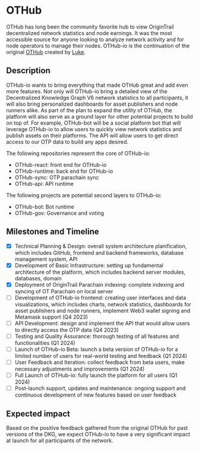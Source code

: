 # OTHub

OTHub has long been the community favorite hub to view OriginTrail decentralized network statistics and node earnings. It was the most accessible source for anyone looking to analyze network activity and for node operators to manage their nodes. OTHub-io is the continuation of the original [OTHub](https://github.com/OT-Hub/OTHub) created by [Luke](https://github.com/lukeskinner). 

## Description
OTHub-io wants to bring everything that made OTHub great and add even more features. Not only will OTHub-io bring a detailed view of the Decentralized Knowledge Graph V6 network statistics to all participants, it will also bring personalized dashboards for asset publishers and node runners alike. As part of the plan to expand the utility of OTHub, the platform will also serve as a ground layer for other potential projects to build on top of. For example, OTHub-bot will be a social platform bot that will leverage OTHub-io to allow users to quickly view network statistics and publish assets on their platforms. The API will allow users to get direct access to our OTP data to build any apps desired. 

The following repositories represent the core of OTHub-io:
- OTHub-react: front end for OTHub-io
- OTHub-runtime: back end for OTHub-io
- OTHub-sync: OTP parachain sync
- OTHub-api: API runtime

The following projects are potential second layers to OTHub-io:
- OTHub-bot: Bot runtime
- OTHub-gov: Governance and voting

## Milestones and Timeline
- [x] Technical Planning & Design: overall system architecture planification, which includes GitHub, frontend and backend frameworks, database management system, API
- [x] Development of Basic Infrastructure: setting up fundamental architecture of the platform, which includes backend server modules, databases, domain
- [x] Deployment of OriginTrail Parachain indexing: complete indexing and syncing of OT Parachain on local server
- [ ] Development of OTHub-io frontend: creating user interfaces and data visualizations, which includes charts, network statistics, dashboards for asset publishers and node runners, implement Web3 wallet signing and Metamask support (Q4 2023)
- [ ] API Development: design and implement the API that would allow users to directly access the OTP data (Q4 2023)
- [ ] Testing and Quality Assurance: thorough testing of all features and functionalities (Q1 2024)
- [ ] Launch of OTHub-io Beta: launch a beta version of OTHub-io for a limited number of users for real-world testing and feedback (Q1 2024)
- [ ] User Feedback and Iteration: collect feedback from beta users, make necessary adjustments and improvements (Q1 2024)
- [ ] Full Launch of OTHub-io: fully launch the platform for all users (Q1 2024)
- [ ] Post-launch support, updates and maintenance: ongoing support and continuous development of new features based on user feedback

## Expected impact
Based on the positive feedback gathered from the original OTHub for past versions of the DKG, we expect OTHub-io to have a very significant impact at launch for all participants of the network.

